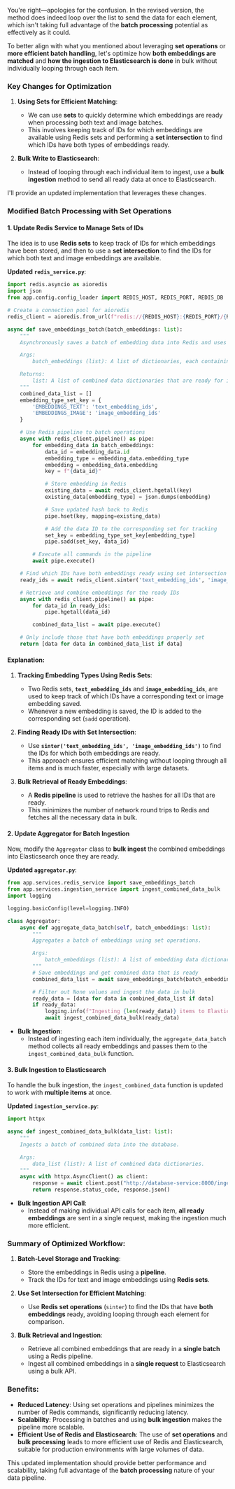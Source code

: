 You're right—apologies for the confusion. In the revised version, the method does indeed loop over the list to send the data for each element, which isn't taking full advantage of the **batch processing** potential as effectively as it could.

To better align with what you mentioned about leveraging **set operations** or **more efficient batch handling**, let's optimize how **both embeddings are matched** and **how the ingestion to Elasticsearch is done** in bulk without individually looping through each item.

### Key Changes for Optimization
1. **Using Sets for Efficient Matching**:
   - We can use **sets** to quickly determine which embeddings are ready when processing both text and image batches.
   - This involves keeping track of IDs for which embeddings are available using Redis sets and performing a **set intersection** to find which IDs have both types of embeddings ready.

2. **Bulk Write to Elasticsearch**:
   - Instead of looping through each individual item to ingest, use a **bulk ingestion** method to send all ready data at once to Elasticsearch.

I'll provide an updated implementation that leverages these changes.

### Modified Batch Processing with Set Operations

#### 1. Update Redis Service to Manage Sets of IDs

The idea is to use **Redis sets** to keep track of IDs for which embeddings have been stored, and then to use a **set intersection** to find the IDs for which both text and image embeddings are available.

**Updated `redis_service.py`**:

```python
import redis.asyncio as aioredis
import json
from app.config.config_loader import REDIS_HOST, REDIS_PORT, REDIS_DB

# Create a connection pool for aioredis
redis_client = aioredis.from_url(f"redis://{REDIS_HOST}:{REDIS_PORT}/{REDIS_DB}", decode_responses=True)

async def save_embeddings_batch(batch_embeddings: list):
    """
    Asynchronously saves a batch of embedding data into Redis and uses set operations to check readiness.

    Args:
        batch_embeddings (list): A list of dictionaries, each containing 'id', 'embedding_type', and 'embedding'.

    Returns:
        list: A list of combined data dictionaries that are ready for ingestion.
    """
    combined_data_list = []
    embedding_type_set_key = {
        'EMBEDDINGS_TEXT': 'text_embedding_ids',
        'EMBEDDINGS_IMAGE': 'image_embedding_ids'
    }

    # Use Redis pipeline to batch operations
    async with redis_client.pipeline() as pipe:
        for embedding_data in batch_embeddings:
            data_id = embedding_data.id
            embedding_type = embedding_data.embedding_type
            embedding = embedding_data.embedding
            key = f"{data_id}"

            # Store embedding in Redis
            existing_data = await redis_client.hgetall(key)
            existing_data[embedding_type] = json.dumps(embedding)

            # Save updated hash back to Redis
            pipe.hset(key, mapping=existing_data)

            # Add the data ID to the corresponding set for tracking
            set_key = embedding_type_set_key[embedding_type]
            pipe.sadd(set_key, data_id)

        # Execute all commands in the pipeline
        await pipe.execute()

    # Find which IDs have both embeddings ready using set intersection
    ready_ids = await redis_client.sinter('text_embedding_ids', 'image_embedding_ids')

    # Retrieve and combine embeddings for the ready IDs
    async with redis_client.pipeline() as pipe:
        for data_id in ready_ids:
            pipe.hgetall(data_id)

        combined_data_list = await pipe.execute()

    # Only include those that have both embeddings properly set
    return [data for data in combined_data_list if data]
```

#### Explanation:

1. **Tracking Embedding Types Using Redis Sets**:
   - Two Redis sets, **`text_embedding_ids`** and **`image_embedding_ids`**, are used to keep track of which IDs have a corresponding text or image embedding saved.
   - Whenever a new embedding is saved, the ID is added to the corresponding set (`sadd` operation).

2. **Finding Ready IDs with Set Intersection**:
   - Use **`sinter('text_embedding_ids', 'image_embedding_ids')`** to find the IDs for which both embeddings are ready.
   - This approach ensures efficient matching without looping through all items and is much faster, especially with large datasets.

3. **Bulk Retrieval of Ready Embeddings**:
   - A **Redis pipeline** is used to retrieve the hashes for all IDs that are ready.
   - This minimizes the number of network round trips to Redis and fetches all the necessary data in bulk.

#### 2. Update Aggregator for Batch Ingestion

Now, modify the `Aggregator` class to **bulk ingest** the combined embeddings into Elasticsearch once they are ready.

**Updated `aggregator.py`**:

```python
from app.services.redis_service import save_embeddings_batch
from app.services.ingestion_service import ingest_combined_data_bulk
import logging

logging.basicConfig(level=logging.INFO)

class Aggregator:
    async def aggregate_data_batch(self, batch_embeddings: list):
        """
        Aggregates a batch of embeddings using set operations.

        Args:
            batch_embeddings (list): A list of embedding data dictionaries.
        """
        # Save embeddings and get combined data that is ready
        combined_data_list = await save_embeddings_batch(batch_embeddings)

        # Filter out None values and ingest the data in bulk
        ready_data = [data for data in combined_data_list if data]
        if ready_data:
            logging.info(f"Ingesting {len(ready_data)} items to Elasticsearch.")
            await ingest_combined_data_bulk(ready_data)
```

- **Bulk Ingestion**:
  - Instead of ingesting each item individually, the `aggregate_data_batch` method collects all ready embeddings and passes them to the `ingest_combined_data_bulk` function.

#### 3. Bulk Ingestion to Elasticsearch

To handle the bulk ingestion, the `ingest_combined_data` function is updated to work with **multiple items** at once.

**Updated `ingestion_service.py`**:

```python
import httpx

async def ingest_combined_data_bulk(data_list: list):
    """
    Ingests a batch of combined data into the database.

    Args:
        data_list (list): A list of combined data dictionaries.
    """
    async with httpx.AsyncClient() as client:
        response = await client.post("http://database-service:8000/ingest/{index_name}", json=data_list)
        return response.status_code, response.json()
```

- **Bulk Ingestion API Call**:
  - Instead of making individual API calls for each item, **all ready embeddings** are sent in a single request, making the ingestion much more efficient.

### Summary of Optimized Workflow:

1. **Batch-Level Storage and Tracking**:
   - Store the embeddings in Redis using a **pipeline**.
   - Track the IDs for text and image embeddings using **Redis sets**.

2. **Use Set Intersection for Efficient Matching**:
   - Use **Redis set operations** (`sinter`) to find the IDs that have **both embeddings** ready, avoiding looping through each element for comparison.

3. **Bulk Retrieval and Ingestion**:
   - Retrieve all combined embeddings that are ready in a **single batch** using a Redis pipeline.
   - Ingest all combined embeddings in a **single request** to Elasticsearch using a bulk API.

### Benefits:

- **Reduced Latency**: Using set operations and pipelines minimizes the number of Redis commands, significantly reducing latency.
- **Scalability**: Processing in batches and using **bulk ingestion** makes the pipeline more scalable.
- **Efficient Use of Redis and Elasticsearch**: The use of **set operations** and **bulk processing** leads to more efficient use of Redis and Elasticsearch, suitable for production environments with large volumes of data.

This updated implementation should provide better performance and scalability, taking full advantage of the **batch processing** nature of your data pipeline.